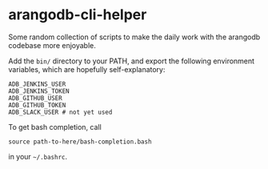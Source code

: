 # arangodb-cli-helper
Some random collection of scripts to make the daily work with the arangodb codebase more enjoyable.

Add the `bin/` directory to your PATH, and export the following environment
variables, which are hopefully self-explanatory:

```
ADB_JENKINS_USER
ADB_JENKINS_TOKEN
ADB_GITHUB_USER
ADB_GITHUB_TOKEN
ADB_SLACK_USER # not yet used
```

To get bash completion, call

```
source path-to-here/bash-completion.bash
```

in your `~/.bashrc`.
